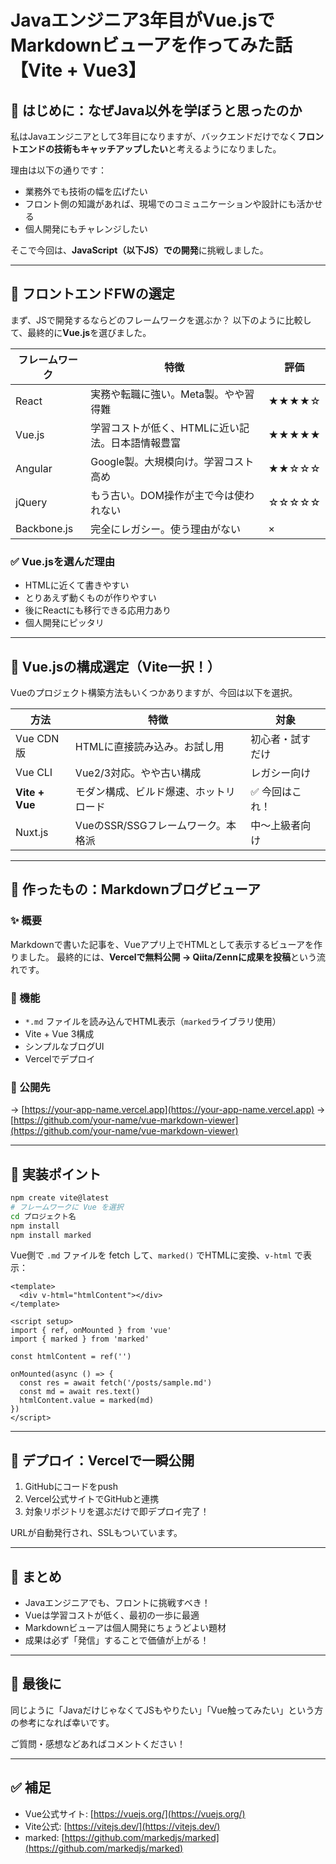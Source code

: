 # Javaエンジニア3年目がVue.jsでMarkdownビューアを作ってみた話【Vite + Vue3】

## 🎯 はじめに：なぜJava以外を学ぼうと思ったのか

私はJavaエンジニアとして3年目になりますが、バックエンドだけでなく**フロントエンドの技術もキャッチアップしたい**と考えるようになりました。

理由は以下の通りです：

* 業務外でも技術の幅を広げたい
* フロント側の知識があれば、現場でのコミュニケーションや設計にも活かせる
* 個人開発にもチャレンジしたい

そこで今回は、**JavaScript（以下JS）での開発**に挑戦しました。

---

## 🤔 フロントエンドFWの選定

まず、JSで開発するならどのフレームワークを選ぶか？
以下のように比較して、最終的に**Vue.js**を選びました。

| フレームワーク     | 特徴                         | 評価    |
| ----------- | -------------------------- | ----- |
| React       | 実務や転職に強い。Meta製。やや習得難       | ★★★★☆ |
| Vue.js      | 学習コストが低く、HTMLに近い記法。日本語情報豊富 | ★★★★★ |
| Angular     | Google製。大規模向け。学習コスト高め      | ★★☆☆☆ |
| jQuery      | もう古い。DOM操作が主で今は使われない       | ☆☆☆☆☆ |
| Backbone.js | 完全にレガシー。使う理由がない            | ×     |

### ✅ Vue.jsを選んだ理由

* HTMLに近くて書きやすい
* とりあえず動くものが作りやすい
* 後にReactにも移行できる応用力あり
* 個人開発にピッタリ

---

## 🔧 Vue.jsの構成選定（Vite一択！）

Vueのプロジェクト構築方法もいくつかありますが、今回は以下を選択。

| 方法             | 特徴                     | 対象       |
| -------------- | ---------------------- | -------- |
| Vue CDN版       | HTMLに直接読み込み。お試し用       | 初心者・試すだけ |
| Vue CLI        | Vue2/3対応。やや古い構成        | レガシー向け   |
| **Vite + Vue** | モダン構成、ビルド爆速、ホットリロード    | ✅ 今回はこれ！ |
| Nuxt.js        | VueのSSR/SSGフレームワーク。本格派 | 中～上級者向け  |

---

## 💠 作ったもの：Markdownブログビューア

### ✨ 概要

Markdownで書いた記事を、Vueアプリ上でHTMLとして表示するビューアを作りました。
最終的には、**Vercelで無料公開 → Qiita/Zennに成果を投稿**という流れです。

### 📌 機能

* `*.md` ファイルを読み込んでHTML表示（`marked`ライブラリ使用）
* Vite + Vue 3構成
* シンプルなブログUI
* Vercelでデプロイ

### 🔗 公開先

→ [https://your-app-name.vercel.app](https://your-app-name.vercel.app)
→ [https://github.com/your-name/vue-markdown-viewer](https://github.com/your-name/vue-markdown-viewer)

---

## 🧪 実装ポイント

```bash
npm create vite@latest
# フレームワークに Vue を選択
cd プロジェクト名
npm install
npm install marked
```

Vue側で `.md` ファイルを fetch して、`marked()` でHTMLに変換、`v-html` で表示：

```vue
<template>
  <div v-html="htmlContent"></div>
</template>

<script setup>
import { ref, onMounted } from 'vue'
import { marked } from 'marked'

const htmlContent = ref('')

onMounted(async () => {
  const res = await fetch('/posts/sample.md')
  const md = await res.text()
  htmlContent.value = marked(md)
})
</script>
```

---

## 🚀 デプロイ：Vercelで一瞬公開

1. GitHubにコードをpush
2. Vercel公式サイトでGitHubと連携
3. 対象リポジトリを選ぶだけで即デプロイ完了！

URLが自動発行され、SSLもついています。

---
## 🎁 まとめ

* Javaエンジニアでも、フロントに挑戦すべき！
* Vueは学習コストが低く、最初の一歩に最適
* Markdownビューアは個人開発にちょうどよい題材
* 成果は必ず「発信」することで価値が上がる！

---

## 🙌 最後に

同じように「JavaだけじゃなくてJSもやりたい」「Vue触ってみたい」という方の参考になれば幸いです。

ご質問・感想などあればコメントください！

---

## ✅ 補足

* Vue公式サイト: [https://vuejs.org/](https://vuejs.org/)
* Vite公式: [https://vitejs.dev/](https://vitejs.dev/)
* marked: [https://github.com/markedjs/marked](https://github.com/markedjs/marked)
